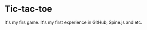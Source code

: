 Tic-tac-toe
================
It's my firs game. It's my first experience in GitHub, Spine.js and etc.
